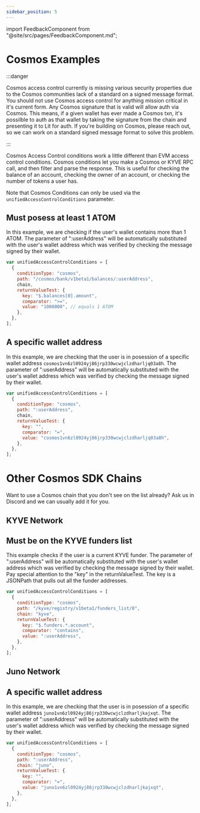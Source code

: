 ```yaml
---
sidebar_position: 5
---
```


import FeedbackComponent from "@site/src/pages/FeedbackComponent.md";

# Cosmos Examples

:::danger

Cosmos access control currently is missing various security properties due to the Cosmos communities lack of a standard on a signed message format.  You should not use Cosmos access control for anything mission critical in it's current form.  Any Cosmos signature that is valid will allow auth via Cosmos.  This means, if a given wallet has ever made a Cosmos txn, it's possilble to auth as that wallet by taking the signature from the chain and presenting it to Lit for auth.  If you're building on Cosmos, please reach out, so we can work on a standard signed message format to solve this problem.

:::

Cosmos Access Control conditions work a little different than EVM access control conditions. Cosmos conditions let you make a Cosmos or KYVE RPC call, and then filter and parse the response. This is useful for checking the balance of an account, checking the owner of an account, or checking the number of tokens a user has.

Note that Cosmos Conditions can only be used via the `unifiedAccessControlConditions` parameter.

## Must posess at least 1 ATOM

In this example, we are checking if the user's wallet contains more than 1 ATOM. The parameter of ":userAddress" will be automatically substituted with the user's wallet address which was verified by checking the message signed by their wallet.

```js
var unifiedAccessControlConditions = [
  {
    conditionType: "cosmos",
    path: "/cosmos/bank/v1beta1/balances/:userAddress",
    chain,
    returnValueTest: {
      key: "$.balances[0].amount",
      comparator: ">=",
      value: "1000000", // equals 1 ATOM
    },
  },
];
```

## A specific wallet address

In this example, we are checking that the user is in posession of a specific wallet address `cosmos1vn6zl0924yj86jrp330wcwjclzdharljq03a8h`. The parameter of ":userAddress" will be automatically substituted with the user's wallet address which was verified by checking the message signed by their wallet.

```js
var unifiedAccessControlConditions = [
  {
    conditionType: "cosmos",
    path: ":userAddress",
    chain,
    returnValueTest: {
      key: "",
      comparator: "=",
      value: "cosmos1vn6zl0924yj86jrp330wcwjclzdharljq03a8h",
    },
  },
];
```

# Other Cosmos SDK Chains

Want to use a Cosmos chain that you don't see on the list already? Ask us in Discord and we can usually add it for you.

## KYVE Network

## Must be on the KYVE funders list

This example checks if the user is a current KYVE funder. The parameter of ":userAddress" will be automatically substituted with the user's wallet address which was verified by checking the message signed by their wallet. Pay special attention to the "key" in the returnValueTest. The key is a JSONPath that pulls out all the funder addresses.

```js
var unifiedAccessControlConditions = [
  {
    conditionType: "cosmos",
    path: "/kyve/registry/v1beta1/funders_list/0",
    chain: "kyve",
    returnValueTest: {
      key: "$.funders.*.account",
      comparator: "contains",
      value: ":userAddress",
    },
  },
];
```

## Juno Network

## A specific wallet address

In this example, we are checking that the user is in posession of a specific wallet address `juno1vn6zl0924yj86jrp330wcwjclzdharljkajxqt`. The parameter of ":userAddress" will be automatically substituted with the user's wallet address which was verified by checking the message signed by their wallet.

```js
var unifiedAccessControlConditions = [
  {
    conditionType: "cosmos",
    path: ":userAddress",
    chain: "juno",
    returnValueTest: {
      key: "",
      comparator: "=",
      value: "juno1vn6zl0924yj86jrp330wcwjclzdharljkajxqt",
    },
  },
];
```

<FeedbackComponent/>
